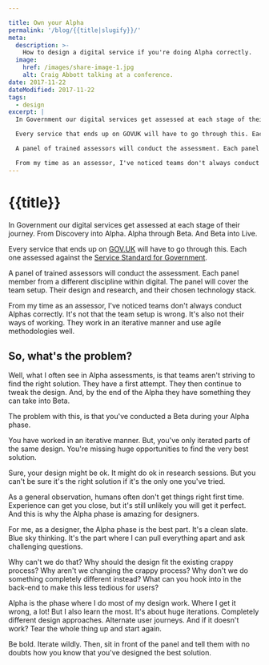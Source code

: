 ```yaml
---

title: Own your Alpha
permalink: '/blog/{{title|slugify}}/'
meta:
  description: >-
    How to design a digital service if you're doing Alpha correctly.
  image:
    href: /images/share-image-1.jpg
    alt: Craig Abbott talking at a conference.
date: 2017-11-22
dateModified: 2017-11-22
tags:
  - design
excerpt: | 
  In Government our digital services get assessed at each stage of their journey. From Discovery into Alpha. Alpha through Beta. And Beta into Live. 

  Every service that ends up on GOVUK will have to go through this. Each one assessed against the [service standard for Government](https://www.gov.uk/service-manual/service-standard).

  A panel of trained assessors will conduct the assessment. Each panel member from a different discipline within digital. The panel will cover the team setup. Their design and research, and their chosen technology stack.

  From my time as an assessor, I've noticed teams don't always conduct Alphas correctly.
---
```


# {{title}}

In Government our digital services get assessed at each stage of their journey. From Discovery into Alpha. Alpha through Beta. And Beta into Live.

Every service that ends up on [GOV.UK](https://gov.uk) will have to go through this. Each one assessed against the [Service Standard for Government](https://www.gov.uk/service-manual/service-standard).

A panel of trained assessors will conduct the assessment. Each panel member from a different discipline within digital. The panel will cover the team setup. Their design and research, and their chosen technology stack.

From my time as an assessor, I've noticed teams don't always conduct Alphas correctly. It's not that the team setup is wrong. It's also not their ways of working. They work in an iterative manner and use agile methodologies well.

## So, what's the problem?

Well, what I often see in Alpha assessments, is that teams aren't striving to find the right solution. They have a first attempt. They then continue to tweak the design. And, by the end of the Alpha they have something they can take into Beta.

The problem with this, is that you've conducted a Beta during your Alpha phase. 

You have worked in an iterative manner. But, you've only iterated parts of the same design. You're missing huge opportunities to find the very best solution. 

Sure, your design might be ok. It might do ok in research sessions. But you can't be sure it's the right solution if it's the only one you've tried.

As a general observation, humans often don't get things right first time. Experience can get you close, but it's still unlikely you will get it perfect. And this is why the Alpha phase is amazing for designers. 

For me, as a designer, the Alpha phase is the best part. It's a clean slate. Blue sky thinking. It's the part where I can pull everything apart and ask challenging questions.

Why can't we do that? Why should the design fit the existing crappy process? Why aren't we changing the crappy process? Why don't we do something completely different instead? What can you hook into in the back-end to make this less tedious for users?

Alpha is the phase where I do most of my design work. Where I get it wrong, a lot! But I also learn the most. It's about huge iterations. Completely different design approaches. Alternate user journeys. And if it doesn't work? Tear the whole thing up and start again.

Be bold. Iterate wildly. Then, sit in front of the panel and tell them with no doubts how you know that you've designed the best solution.
